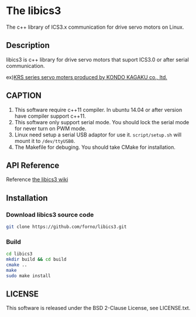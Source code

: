 # The libics3
The c++ library of ICS3.x communication for drive servo motors on Linux.

## Description
libics3 is c++ library for drive servo motors
that suport ICS3.0 or after serial communication.

ex)[KRS series servo moters produced by KONDO KAGAKU co., ltd.](http://kondo-robot.com/product-category/servomotor/krs)

## CAPTION
1. This software require c++11 compiler. In ubuntu 14.04 or after version have compiler support c++11.
2. This software only support serial mode. You should lock the serial mode for never turn on PWM mode.
3. Linux need setup a serial USB adaptor for use it. `script/setup.sh` will mount it to `/dev/ttyUSB0`.
4. The Makefile for debuging. You should take CMake for installation.

## API Reference
Reference [the libics3 wiki](https://github.com/forno/libics3/wiki)

## Installation
### Download libics3 source code

```sh
git clone https://github.com/forno/libics3.git
```
### Build

```sh
cd libics3
mkdir build && cd build
cmake ..
make
sudo make install
```

## LICENSE
This software is released under the BSD 2-Clause License, see LICENSE.txt.
